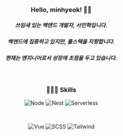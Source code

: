 <div align=center>

### Hello, minhyeok! 👋🏽

##### 쓰임새 있는 백엔드 개발자, 서민혁입니다.

##### 백엔드에 집중하고 있지만, 풀스택을 지향합니다.

##### 현재는 엔지니어로서 성장에 초점을 두고 있습니다.

</div>

<br>

<div align=center>

### 👨🏽‍💻 Skills

![Node](https://img.shields.io/badge/-Node.js-green?style=flat&logo=node.js&logoColor=ffffff)
![Nest](https://img.shields.io/badge/-Nest.js-black?style=flat&logo=nestJs&logoColor=FF0000)
![Serverless](https://img.shields.io/badge/-Serverless-red?style=flat&logo=serverless)

<br>

![Vue](https://img.shields.io/badge/-Vue.js-green?style=flat&logo=vue.js)
![SCSS](https://img.shields.io/badge/-SCSS-ff69b4?style=flat&logo=sass&logoColor=ffffff)
![Tailwind](https://img.shields.io/badge/-Tailwind-blue?style=flat&logo=TailwindCSS)

</div>

<!--
<div align=center>

[![mahns's GitHub stats](https://github-readme-stats.vercel.app/api?username=mahns1201&title_color=FF0000&bg_color=262626&text_color=ffffff&show_icons=true&icon_color=fdf42a&hide_border=true)](https://github.com/anuraghazra/github-readme-stats)

</div>

#### Studying
![Java](https://img.shields.io/badge/-Java-white?style=flat&logo=java&logoColor=ff0000)
![Spring](https://img.shields.io/badge/-Spring-green?style=flat&logo=spring&logoColor=ffffff)
-->

